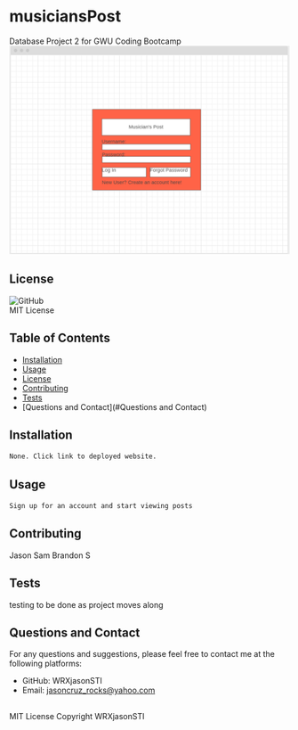 
# musiciansPost

Database Project 2 for GWU Coding Bootcamp  
![Product Logo](./images/loginProto.PNG)

## License
![GitHub](https://img.shields.io/github/license/WRXjasonSTI/musiciansPost)  
MIT License 

## Table of Contents

* [Installation](#Installation)  
* [Usage](#Usage)  
* [License](#License)  
* [Contributing](#Contributing)  
* [Tests](#Contributing)  
* [Questions and Contact](#Questions and Contact)  

## Installation
```bash
None. Click link to deployed website. 
```
## Usage
```bash
Sign up for an account and start viewing posts 
```
## Contributing

Jason Sam Brandon S 

## Tests

testing to be done as project moves along 

## Questions and Contact
For any questions and suggestions, please feel free to contact me at the following platforms:
* GitHub: WRXjasonSTI 
* Email: jasoncruz_rocks@yahoo.com 

##
MIT License 
Copyright WRXjasonSTI
    